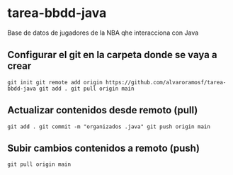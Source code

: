 # tarea-bbdd-java
Base de datos de jugadores de la NBA qhe interacciona con Java


## Configurar el git en la carpeta donde se vaya a crear
``
git init
git remote add origin https://github.com/alvaroramosf/tarea-bbdd-java
git add .
git pull origin main
``

## Actualizar contenidos desde remoto (pull)
``
git add .
git commit -m "organizados .java"
git push origin main
``
## Subir cambios contenidos a remoto (push)

``
git pull origin main
``
